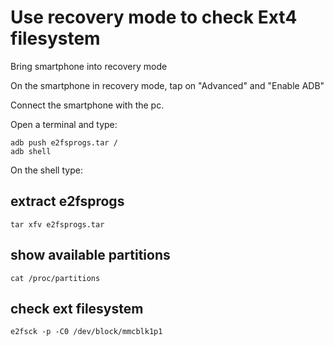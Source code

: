 # Use recovery mode to check Ext4 filesystem

Bring smartphone into recovery mode

On the smartphone in recovery mode, tap on "Advanced" and "Enable ADB"

Connect the smartphone with the pc.

Open a terminal and type:

```
adb push e2fsprogs.tar /
adb shell
```

On the shell type:

## extract e2fsprogs

```
tar xfv e2fsprogs.tar
```

## show available partitions

```
cat /proc/partitions
```

## check ext filesystem

```
e2fsck -p -C0 /dev/block/mmcblk1p1
```
